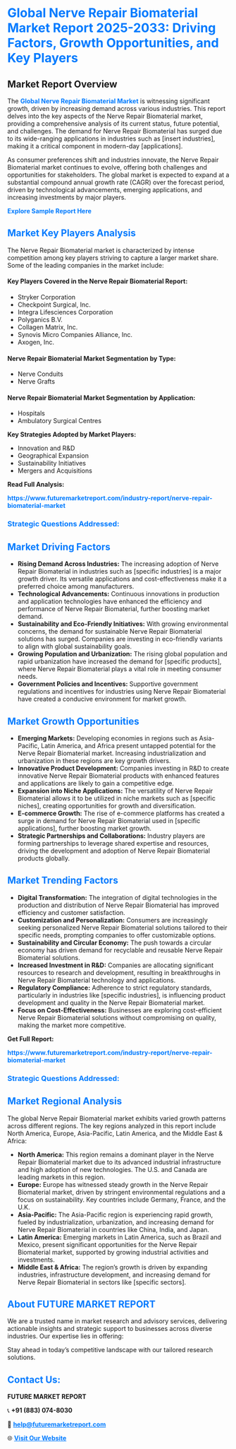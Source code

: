 <h1 style="color: #007BFF;">Global Nerve Repair Biomaterial Market Report 2025-2033: Driving Factors, Growth Opportunities, and Key Players</h1>

<section id="overview">
<h2>Market Report Overview</h2>
<p>The <a href="https://www.futuremarketreport.com/industry-report/nerve-repair-biomaterial-market" style="color: #007BFF; text-decoration: none;"><strong>Global Nerve Repair Biomaterial Market</strong></a> is witnessing significant growth, driven by increasing demand across various industries. This report delves into the key aspects of the Nerve Repair Biomaterial market, providing a comprehensive analysis of its current status, future potential, and challenges. The demand for Nerve Repair Biomaterial has surged due to its wide-ranging applications in industries such as [insert industries], making it a critical component in modern-day [applications].</p>
<p>As consumer preferences shift and industries innovate, the Nerve Repair Biomaterial market continues to evolve, offering both challenges and opportunities for stakeholders. The global market is expected to expand at a substantial compound annual growth rate (CAGR) over the forecast period, driven by technological advancements, emerging applications, and increasing investments by major players.</p>
</section>

<section id="overview">
<p><a href="https://www.futuremarketreport.com/request-sample/reportId=87918" style="color: #007BFF; text-decoration: none;"><strong>Explore Sample Report Here</strong></a></p>
</section>

<section id="key-players">
<h2 style="color: #007BFF;">Market Key Players Analysis</h2>
<p>The Nerve Repair Biomaterial market is characterized by intense competition among key players striving to capture a larger market share. Some of the leading companies in the market include:</p>
<h4>Key Players Covered in the Nerve Repair Biomaterial Report:</h4>
<ul><li>Stryker Corporation</li><li>Checkpoint Surgical, Inc.</li><li>Integra Lifesciences Corporation</li><li>Polyganics B.V.</li><li>Collagen Matrix, Inc.</li><li>Synovis Micro Companies Alliance, Inc.</li><li>Axogen, Inc.</li></ul>
<h4>Nerve Repair Biomaterial Market Segmentation by Type:</h4>
<ul><li>Nerve Conduits</li><li>Nerve Grafts</li></ul>

<h4>Nerve Repair Biomaterial Market Segmentation by Application:</h4>
<ul><li>Hospitals</li><li>Ambulatory Surgical Centres</li></ul>
<p><strong>Key Strategies Adopted by Market Players:</strong></p>
<ul>
<li>Innovation and R&D</li>
<li>Geographical Expansion</li>
<li>Sustainability Initiatives</li>
<li>Mergers and Acquisitions</li>
</ul>
</section>

<section>
<p><strong>Read Full Analysis: </strong></p><a href="https://www.futuremarketreport.com/industry-report/nerve-repair-biomaterial-market" style="color: #007BFF; text-decoration: none;"><strong>https://www.futuremarketreport.com/industry-report/nerve-repair-biomaterial-market</strong></a>
<h3 style="color: #007BFF;">Strategic Questions Addressed:</h3>
</section>

<section id="driving-factors">
<h2 style="color: #007BFF;">Market Driving Factors</h2>
<ul>
<li><strong>Rising Demand Across Industries:</strong> The increasing adoption of Nerve Repair Biomaterial in industries such as [specific industries] is a major growth driver. Its versatile applications and cost-effectiveness make it a preferred choice among manufacturers.</li>
<li><strong>Technological Advancements:</strong> Continuous innovations in production and application technologies have enhanced the efficiency and performance of Nerve Repair Biomaterial, further boosting market demand.</li>
<li><strong>Sustainability and Eco-Friendly Initiatives:</strong> With growing environmental concerns, the demand for sustainable Nerve Repair Biomaterial solutions has surged. Companies are investing in eco-friendly variants to align with global sustainability goals.</li>
<li><strong>Growing Population and Urbanization:</strong> The rising global population and rapid urbanization have increased the demand for [specific products], where Nerve Repair Biomaterial plays a vital role in meeting consumer needs.</li>
<li><strong>Government Policies and Incentives:</strong> Supportive government regulations and incentives for industries using Nerve Repair Biomaterial have created a conducive environment for market growth.</li>
</ul>
</section>

<section id="growth-opportunities">
<h2 style="color: #007BFF;">Market Growth Opportunities</h2>
<ul>
<li><strong>Emerging Markets:</strong> Developing economies in regions such as Asia-Pacific, Latin America, and Africa present untapped potential for the Nerve Repair Biomaterial market. Increasing industrialization and urbanization in these regions are key growth drivers.</li>
<li><strong>Innovative Product Development:</strong> Companies investing in R&D to create innovative Nerve Repair Biomaterial products with enhanced features and applications are likely to gain a competitive edge.</li>
<li><strong>Expansion into Niche Applications:</strong> The versatility of Nerve Repair Biomaterial allows it to be utilized in niche markets such as [specific niches], creating opportunities for growth and diversification.</li>
<li><strong>E-commerce Growth:</strong> The rise of e-commerce platforms has created a surge in demand for Nerve Repair Biomaterial used in [specific applications], further boosting market growth.</li>
<li><strong>Strategic Partnerships and Collaborations:</strong> Industry players are forming partnerships to leverage shared expertise and resources, driving the development and adoption of Nerve Repair Biomaterial products globally.</li>
</ul>
</section>

<section id="trending-factors">
<h2 style="color: #007BFF;">Market Trending Factors</h2>
<ul>
<li><strong>Digital Transformation:</strong> The integration of digital technologies in the production and distribution of Nerve Repair Biomaterial has improved efficiency and customer satisfaction.</li>
<li><strong>Customization and Personalization:</strong> Consumers are increasingly seeking personalized Nerve Repair Biomaterial solutions tailored to their specific needs, prompting companies to offer customizable options.</li>
<li><strong>Sustainability and Circular Economy:</strong> The push towards a circular economy has driven demand for recyclable and reusable Nerve Repair Biomaterial solutions.</li>
<li><strong>Increased Investment in R&D:</strong> Companies are allocating significant resources to research and development, resulting in breakthroughs in Nerve Repair Biomaterial technology and applications.</li>
<li><strong>Regulatory Compliance:</strong> Adherence to strict regulatory standards, particularly in industries like [specific industries], is influencing product development and quality in the Nerve Repair Biomaterial market.</li>
<li><strong>Focus on Cost-Effectiveness:</strong> Businesses are exploring cost-efficient Nerve Repair Biomaterial solutions without compromising on quality, making the market more competitive.</li>
</ul>
</section>

<section>
<p><strong>Get Full Report: </strong></p><a href="https://www.futuremarketreport.com/industry-report/nerve-repair-biomaterial-market" style="color: #007BFF; text-decoration: none;"><strong>https://www.futuremarketreport.com/industry-report/nerve-repair-biomaterial-market</strong></a>
<h3 style="color: #007BFF;">Strategic Questions Addressed:</h3>
</section>


<section id="regional-analysis">
<h2 style="color: #007BFF;">Market Regional Analysis</h2>
<p>The global Nerve Repair Biomaterial market exhibits varied growth patterns across different regions. The key regions analyzed in this report include North America, Europe, Asia-Pacific, Latin America, and the Middle East & Africa:</p>
<ul>
<li><strong>North America:</strong> This region remains a dominant player in the Nerve Repair Biomaterial market due to its advanced industrial infrastructure and high adoption of new technologies. The U.S. and Canada are leading markets in this region.</li>
<li><strong>Europe:</strong> Europe has witnessed steady growth in the Nerve Repair Biomaterial market, driven by stringent environmental regulations and a focus on sustainability. Key countries include Germany, France, and the U.K.</li>
<li><strong>Asia-Pacific:</strong> The Asia-Pacific region is experiencing rapid growth, fueled by industrialization, urbanization, and increasing demand for Nerve Repair Biomaterial in countries like China, India, and Japan.</li>
<li><strong>Latin America:</strong> Emerging markets in Latin America, such as Brazil and Mexico, present significant opportunities for the Nerve Repair Biomaterial market, supported by growing industrial activities and investments.</li>
<li><strong>Middle East & Africa:</strong> The region’s growth is driven by expanding industries, infrastructure development, and increasing demand for Nerve Repair Biomaterial in sectors like [specific sectors].</li>
</ul>
</section>

<footer>
<h2 style="color: #007BFF;">About FUTURE MARKET REPORT</h2>
<p>We are a trusted name in market research and advisory services, delivering actionable insights and strategic support to businesses across diverse industries. Our expertise lies in offering:</p>

<p>Stay ahead in today’s competitive landscape with our tailored research solutions.</p>

<h2 style="color: #007BFF;">Contact Us:</h2>
<p><strong>FUTURE MARKET REPORT</strong></p>
<p>📞 <strong>+91 (883) 074-8030</strong></p>
<p>📧 <strong><a href="mailto:help@futuremarketreport.com" style="color: #007BFF;">help@futuremarketreport.com</a></strong></p>
<p>🌐 <strong><a href="https://www.futuremarketreport.com/" style="color: #007BFF;">Visit Our Website</a></strong></p>
</footer>